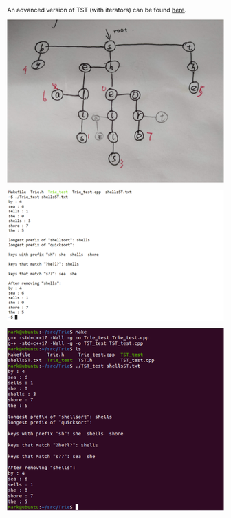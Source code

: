 An advanced version of TST (with iterators) can be found [here](https://github.com/How-u-doing/DataStructures/blob/master/Searching/TreeMap/TST.h).

<img src="img/TST.jpg" width="600">

![](img/Trie_test.png)

![](img/TST_test.png)
